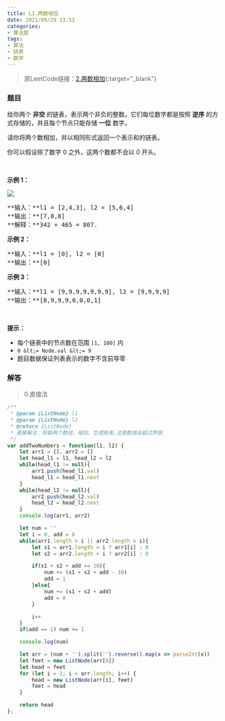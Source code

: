 ```yaml
---
title: L1.两数相加
date: 2021/06/29 13:53
categories: 
- 算法题
tags: 
- 算法
- 链表
- 数学
---
```


> 原LeetCode链接：[2.两数相加](https://leetcode-cn.com/problems/add-two-numbers/){:target="_blank"}

### 题目

给你两个&nbsp;**非空** 的链表，表示两个非负的整数。它们每位数字都是按照&nbsp;**逆序**&nbsp;的方式存储的，并且每个节点只能存储&nbsp;**一位**&nbsp;数字。

请你将两个数相加，并以相同形式返回一个表示和的链表。

你可以假设除了数字 0 之外，这两个数都不会以 0&nbsp;开头。

&nbsp;

**示例 1：**

![](https://assets.leetcode-cn.com/aliyun-lc-upload/uploads/2021/01/02/addtwonumber1.jpg)
<pre>**输入：**l1 = [2,4,3], l2 = [5,6,4]
**输出：**[7,0,8]
**解释：**342 + 465 = 807.
</pre>

**示例 2：**

<pre>**输入：**l1 = [0], l2 = [0]
**输出：**[0]
</pre>

**示例 3：**

<pre>**输入：**l1 = [9,9,9,9,9,9,9], l2 = [9,9,9,9]
**输出：**[8,9,9,9,0,0,0,1]
</pre>

&nbsp;

**提示：**

*   每个链表中的节点数在范围 `[1, 100]` 内
*   `0 &lt;= Node.val &lt;= 9`
*   题目数据保证列表表示的数字不含前导零

### 解答  

> 0.直接法

```javascript
/**
 * @param {ListNode} l1
 * @param {ListNode} l2
 * @return {ListNode}
 * 直接解法：获取两个数组，相加，生成链表,注意数值会超过界限
 */
var addTwoNumbers = function(l1, l2) {
    let arr1 = [], arr2 = []
    let head_l1 = l1, head_l2 = l2
    while(head_l1 != null){
        arr1.push(head_l1.val)
        head_l1 = head_l1.next
    }
    while(head_l2 != null){
        arr2.push(head_l2.val)
        head_l2 = head_l2.next
    }
    console.log(arr1, arr2)

    let num = ''
    let i = 0, add = 0
    while(arr1.length > i || arr2.length > i){
        let s1 = arr1.length > i ? arr1[i] : 0
        let s2 = arr2.length > i ? arr2[i] : 0

        if(s1 + s2 + add >= 10){
            num += (s1 + s2 + add - 10)
            add = 1
        }else{
            num += (s1 + s2 + add)
            add = 0
        }

        i++
    }
    if(add == 1) num += 1

    console.log(num)

    let arr = (num + '').split('').reverse().map(x => parseInt(x))
    let feet = new ListNode(arr[0])
    let head = feet
    for (let i = 1; i < arr.length; i++) {
        head = new ListNode(arr[i], feet)
        feet = head
    }

    return head
};
```